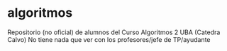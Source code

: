 # algoritmos
Repositorio (no oficial) de alumnos del Curso Algoritmos 2 UBA (Catedra Calvo)
No tiene nada que ver con los profesores/jefe de TP/ayudante
